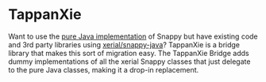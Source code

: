 # TappanXie

Want to use the [pure Java implementation](https://github.com/dain/snappy) of Snappy but have existing code and 3rd party libraries using [xerial/snappy-java](https://github.com/xerial/snappy-java)? TappanXie is a bridge library that makes this sort of migration easy. The TappanXie Bridge adds dummy implementations of all the xerial Snappy classes that just delegate to the pure Java classes, making it a drop-in replacement.
